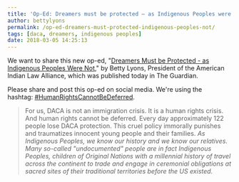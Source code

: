 ```yaml
---
title: 'Op-Ed: Dreamers must be protected – as Indigenous Peoples were not'
author: bettylyons
permalink: /op-ed-dreamers-must-protected-indigenous-peoples-not/
tags: [daca, dreamers, indigenous peoples]
date: 2018-03-05 14:25:13
---
```

We want to share this new op-ed, "[Dreamers Must be Protected - as Indigenous Peoples Were Not](https://www.theguardian.com/commentisfree/2018/mar/03/dreamers-daca-indigenous-peoples-americas)," by Betty Lyons, President of the American Indian Law Alliance, which was published today in The Guardian.

Please share and post this op-ed on social media. We're using the hashtag: [#HumanRightsCannotBeD<wbr>eferred](https://twitter.com/#HumanRightsCannotBeDeferred).


> For us, DACA is not an immigration crisis. It is a human rights crisis. And human rights cannot be deferred. Every day approximately 122 people lose DACA protection. This cruel policy immorally punishes and traumatizes innocent young people and their families. _As Indigenous Peoples, we know our history and we know our relatives. Many so-called "undocumented" people are in fact Indigenous Peoples, children of Original Nations with a millennial history of travel across the continent to trade and engage in ceremonial obligations at sacred sites of their traditional territories before the US existed._
